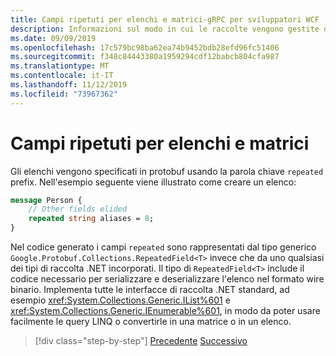 ```yaml
---
title: Campi ripetuti per elenchi e matrici-gRPC per sviluppatori WCF
description: Informazioni sul modo in cui le raccolte vengono gestite da protobuf e sulla relativa correlazione con le raccolte .NET.
ms.date: 09/09/2019
ms.openlocfilehash: 17c579bc98ba62ea74b9452bdb28efd96fc51406
ms.sourcegitcommit: f348c84443380a1959294cdf12babcb804cfa987
ms.translationtype: MT
ms.contentlocale: it-IT
ms.lasthandoff: 11/12/2019
ms.locfileid: "73967362"
---
```

# <a name="repeated-fields-for-lists-and-arrays"></a>Campi ripetuti per elenchi e matrici

Gli elenchi vengono specificati in protobuf usando la parola chiave `repeated` prefix. Nell'esempio seguente viene illustrato come creare un elenco:

```protobuf
message Person {
    // Other fields elided
    repeated string aliases = 8;
}
```

Nel codice generato i campi `repeated` sono rappresentati dal tipo generico `Google.Protobuf.Collections.RepeatedField<T>` invece che da uno qualsiasi dei tipi di raccolta .NET incorporati. Il tipo di `RepeatedField<T>` include il codice necessario per serializzare e deserializzare l'elenco nel formato wire binario. Implementa tutte le interfacce di raccolta .NET standard, ad esempio <xref:System.Collections.Generic.IList%601> e <xref:System.Collections.Generic.IEnumerable%601>, in modo da poter usare facilmente le query LINQ o convertirle in una matrice o in un elenco.

>[!div class="step-by-step"]
>[Precedente](protobuf-nested-types.md)
>[Successivo](protobuf-reserved.md)
